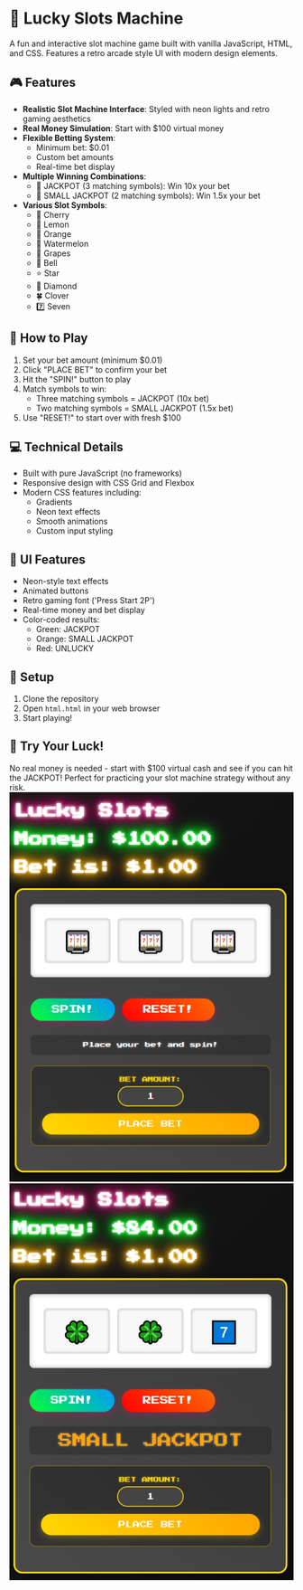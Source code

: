 # 🎰 Lucky Slots Machine

A fun and interactive slot machine game built with vanilla JavaScript, HTML, and CSS. Features a retro arcade style UI with modern design elements.

## 🎮 Features

- **Realistic Slot Machine Interface**: Styled with neon lights and retro gaming aesthetics
- **Real Money Simulation**: Start with $100 virtual money
- **Flexible Betting System**:
  - Minimum bet: $0.01
  - Custom bet amounts
  - Real-time bet display
- **Multiple Winning Combinations**:
  - 🎯 JACKPOT (3 matching symbols): Win 10x your bet
  - 🎲 SMALL JACKPOT (2 matching symbols): Win 1.5x your bet
- **Various Slot Symbols**:
  - 🍒 Cherry
  - 🍋 Lemon
  - 🍊 Orange
  - 🍉 Watermelon
  - 🍇 Grapes
  - 🔔 Bell
  - ⭐ Star
  - 💎 Diamond
  - 🍀 Clover
  - 7️⃣ Seven

## 🚀 How to Play

1. Set your bet amount (minimum $0.01)
2. Click "PLACE BET" to confirm your bet
3. Hit the "SPIN!" button to play
4. Match symbols to win:
   - Three matching symbols = JACKPOT (10x bet)
   - Two matching symbols = SMALL JACKPOT (1.5x bet)
5. Use "RESET!" to start over with fresh $100

## 💻 Technical Details

- Built with pure JavaScript (no frameworks)
- Responsive design with CSS Grid and Flexbox
- Modern CSS features including:
  - Gradients
  - Neon text effects
  - Smooth animations
  - Custom input styling

## 🎨 UI Features

- Neon-style text effects
- Animated buttons
- Retro gaming font ('Press Start 2P')
- Real-time money and bet display
- Color-coded results:
  - Green: JACKPOT
  - Orange: SMALL JACKPOT
  - Red: UNLUCKY

## 🔧 Setup

1. Clone the repository
2. Open `html.html` in your web browser
3. Start playing!

## 🎲 Try Your Luck!

No real money is needed - start with $100 virtual cash and see if you can hit the JACKPOT! Perfect for practicing your slot machine strategy without any risk.
![alt text](image.png)
![alt text](image-1.png)
